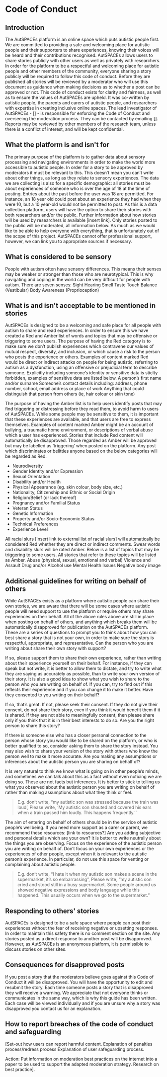 # Code of Conduct

## Introduction 
The AutSPACEs platform is an online space which puts autistic people first. 
We are committed to providing a safe and welcoming place for autistic people and their supporters to share experiences, knowing their voices will be heard and their contributions recognised.
AutSPACEs allows users to share stories publicly with other users as well as privately with researchers. 
In order for the platform to be a respectful and welcoming place for autistic people and other members of the community, everyone sharing a story publicly will be required to follow this code of conduct. Before they are published all stories will be reviewed by a moderator who will use this document as guidance when making decisions as to whether a post can be approved or not. 
This code of conduct exists for clarity and fairness, as well as to ensure the values of AutSPACEs are upheld. 
It was co-written by autistic people, the parents and carers of autistic people, and researchers with expertise in creating inclusive online spaces.
The lead investigator of AutSPACEs - [] - is responsible for enforcing the Code of Conduct and overseeing the moderation process. 
They can be contacted by emailing []. Reports may be reviewed by other members of the research team, unless there is a conflict of interest, and will be kept confidential.

## What the platform is and isn't for 
The primary purpose of the platform is to gather data about sensory processing and navigating environments in order to make the world more accessible to autistic people. In order for a story to be approved by moderators it must be relevant to this. This doesn’t mean you can’t write about other things, as long as they relate to sensory experiences. The data we are collecting is also for a specific demographic: all stories must be about experiences of someone who is over the age of 18 at the time of posting. Entries about the past before the user was 18 are permitted. For instance, an 18 year old could post about an experience they had when they were 10, but a 10 year-old would not be permitted to post.
As this is a data collection platform, users will have the option to share their stories with both researchers and/or the public. Further information about how stories will be used by researchers is available [insert link]. Only stories posted to the public will be moderated, all information below.
As much as we would like to be able to help everyone with everything, that is unfortunately out of the scope of this project. AutSPACEs cannot offer professional support, however, we can link you to appropriate sources if necessary. 
 
## What is considered to be sensory

People with autism often have sensory differences. This means their senses may be weaker or stronger than those who are neurotypical. This is why navigating and coping in the world can be very difficult for people with autism.
There are seven senses:
Sight
Hearing
Smell
Taste
Touch
Balance (Vestibular)
Body Awareness (Proprioception)

## What is and isn't acceptable to be mentioned in stories

AutSPACEs is designed to be a welcoming and safe place for all people with autism to share and read experiences. In order to ensure this we have created a Red and Amber list of words and topics that may be offensive or triggering to some users. 
The purpose of having the Red category is to make sure we don’t publish experiences which contravene our values of mutual respect, diversity, and inclusion, or which cause a risk to the person who posts the experience or others. Examples of content marked Red would be direct or indirect attacks on people for being autistic, referring to autism as a dysfunction, using an offensive or prejudicial term to describe someone. Explicitly including someone’s identity or sensitive data is sticlty forbidden, examples of sensitive data are listed below. 
A person’s first name and/or surname
Someone’s contact details including:  address, phone number, school, email address or place of work
Anything that could distinguish that person from others (ie, hair colour or skin tone)

 
The purpose of having the Amber list is to help users identify posts that may find triggering or distressing before they read them, to avoid harm to users of AutSPACEs. While some people may be sensitive to them, it is important that these experiences are available, and that users are free to express themselves. Examples of content marked Amber might be an account of bullying, a traumatic home environment, or descriptions of verbal abuse which a user has experienced. 
Stories that include Red content will automatically be disapproved. Those regarded as Amber will be approved but may be labelled as ‘triggering’ when posted on the platform. 
Any post which discriminates or belittles anyone based on the below categories will be regarded as Red. 
* Neurodiversity
* Gender Identity and/or Expression
* Sexual Orientation
* Disability and/or Health
* Physical Appearance (eg. skin colour, body size, etc.)
* Nationality, Citizenship and Ethnic or Social Origin
* Religion/Belief (or lack thereof)
* Pregnancy and/or Familial Status
* Veteran Status
* Genetic Information
* Property and/or Socio-Economic Status
* Technical Preferences
* Experience Level

 
All racial slurs [insert link to external list of racial slurs] will automatically be considered Red whether they are direct or indirect comments. Swear words and disability slurs will be rated Amber.
Below is a list of topics that may be triggering to some users. All stories that refer to these topics will be listed as Amber.
Abuse (physical, sexual, emotional and verbal)
Violence and Assault
Drug and/or Alcohol use
Mental Health Issues
Negative body image

 
## Additional guidelines for writing on behalf of others

While AutSPACEs exists as a platform where autistic people can share their own stories, we are aware that there will be some cases where autistic people will need support to use the platform or require others may share experiences on their behalf. All of the above rules above are still in place when posting on behalf of others, and anything which breaks them will be automatically disapproved for publication on the AutSPACEs platform.
These are a series of questions to prompt you to think about how you can best share a story that is not your own, in order to make sure the story is respectful, appropriate, and representative. 
Can the person who you are writing about share their own story with support? 

If so, please support them to share their own experience, rather than writing about their experience yourself on their behalf. For instance, if they can speak but not write, it is better to allow them to dictate, and try to write what they are saying as accurately as possible, than to write your own version of their story. It is also a good idea to show what you wish to share to the person who you are writing on behalf of. If you can, try to find out if this reflects their experience and if you can change it to make it better. 
Have they consented to you writing on their behalf?

If so, that’s great. If not, please seek their consent. 
If they do not give their consent, do not share their story, even if you think it would benefit them if it is shared. If they are not able to meaningfully consent, then please share only if you think that it is in their best interests to do so. 
Are you the right person to share this story? 

If there is someone else who has a closer personal connection to the person whose story you would like to be shared on the platform, or who is better qualified to so, consider asking them to share the story instead. You may also wish to share your version of the story with others who know the person well to make it more accurate.
Are you making any assumptions or inferences about the autistic person you are sharing on behalf of?

It is very natural to think we know what is going on in other people’s minds, and sometimes we can talk about this as a fact without even noticing we are doing so. These are not facts but inferences. It is better to stick to telling us what you observed about the autistic person you are writing on behalf of rather than making assumptions about what they think or feel. 
>E.g. don’t write, “my autistic son was stressed because the train was loud’, 
>Please write, ‘My autistic son shouted and covered his ears when a train passed him loudly. This happens frequently.’’ 

The aim of entering on behalf of others should be in the service of autistic people’s wellbeing. 
If you need more support as a carer or parent, we recommend these resources: [link to resources?]
Are you adding subjective and personal details which are your own? 
It is better to write neutrally about the things you are observing. 
Focus on the experience of the autistic person you are writing on behalf of. Don’t focus on your own experiences or the experiences of other people, except when it is relevant to the autistic person’s experience. In particular, do not use this space for venting or complaining about autistic people.   
>E.g. don’t write, “I hate it when my autistic son makes a scene in the supermarket, it’s so embarrassing”, 
>Please write, “my autistic son cried and stood still in a busy supermarket. Some people around us showed negative expressions and body language while this happened. This usually  occurs when we go to the supermarket.” 

## Responding to others' stories
AutSPACEs is designed to be a safe space where people can post their experiences without the fear of receiving negative or upsetting responses. In order to maintain this safety there is no comment section on the site. Any stories posted as a direct response to another post will be disapproved. 
However, as AutSPACEs is an anonymous platform, it is permissible to discuss stories on other sites. 

## Consequences for disapproved posts 
If you post a story that the moderators believe goes against this Code of Conduct it will be disapproved. 
You will have the opportunity to edit and resubmit the story. Each time someone posts a story that is disapproved they will receive a warning. 
We appreciate that not everyone thinks or communicates in the same way, which is why this guide has been written. 
Each case will be viewed individually and if you are unsure why a story was disapproved you contact us for an explanation.

## How to report breaches of the code of conduct and safeguarding

[Set-out how users can report harmful content.
Explanation of penalties process/redress process
Explanation of user safeguarding process.
 
Action: Put information on moderation best practices on the internet into a paper to be used to support the adapted moderation strategy. 
Research on best practice].

